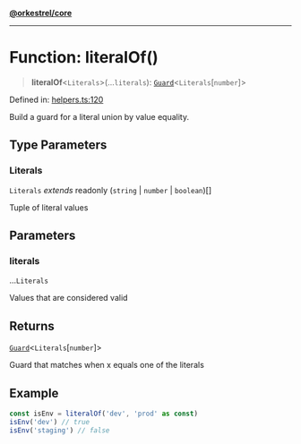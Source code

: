 [**@orkestrel/core**](../index.md)

***

# Function: literalOf()

> **literalOf**\<`Literals`\>(...`literals`): [`Guard`](../type-aliases/Guard.md)\<`Literals`\[`number`\]\>

Defined in: [helpers.ts:120](https://github.com/orkestrel/core/blob/4aab0d299da5f30a0c75f3eda95d1b02f821688d/src/helpers.ts#L120)

Build a guard for a literal union by value equality.

## Type Parameters

### Literals

`Literals` *extends* readonly (`string` \| `number` \| `boolean`)[]

Tuple of literal values

## Parameters

### literals

...`Literals`

Values that are considered valid

## Returns

[`Guard`](../type-aliases/Guard.md)\<`Literals`\[`number`\]\>

Guard that matches when x equals one of the literals

## Example

```ts
const isEnv = literalOf('dev', 'prod' as const)
isEnv('dev') // true
isEnv('staging') // false
```
